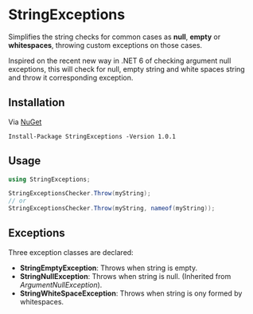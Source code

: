 # StringExceptions
Simplifies the string checks for common cases as **null**,
**empty** or **whitespaces**, throwing custom exceptions on
those cases.

Inspired on the recent new way in .NET 6 of checking argument null exceptions,
this will check for null, empty string and white spaces string
and throw it corresponding exception.

## Installation
Via [NuGet](https://www.nuget.org/packages/StringExceptions/)
```shell
Install-Package StringExceptions -Version 1.0.1
```

## Usage
```c#
using StringExceptions;

StringExceptionsChecker.Throw(myString);
// or
StringExceptionsChecker.Throw(myString, nameof(myString));
```

## Exceptions
Three exception classes are declared:
- **StringEmptyException**: Throws when string is empty.
- **StringNullException**: Throws when string is null. (Inherited from *ArgumentNullException*).
- **StringWhiteSpaceException**: Throws when string is ony formed by whitespaces.
